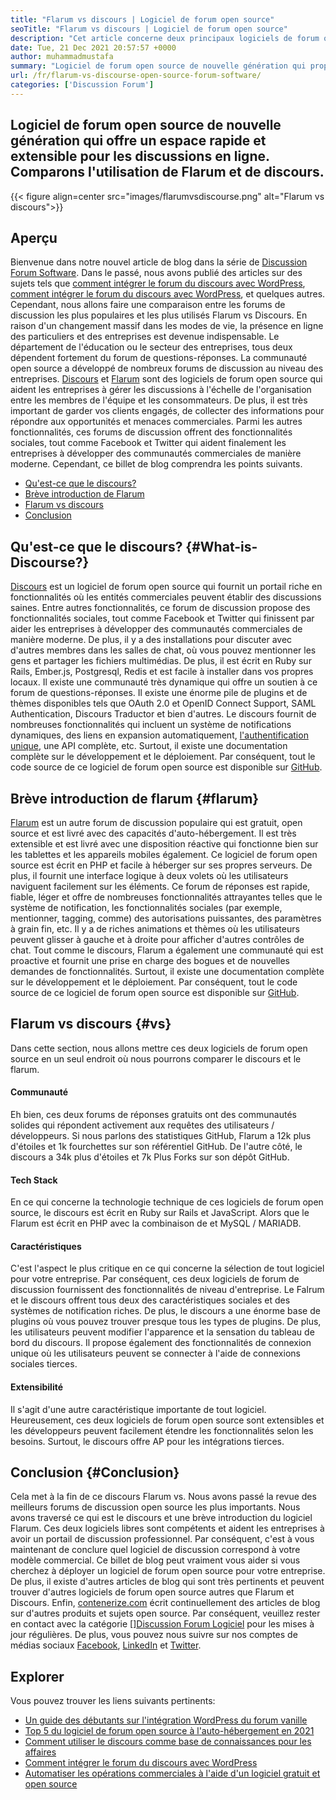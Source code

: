 ```yaml
---
title: "Flarum vs discours | Logiciel de forum open source" 
seoTitle: "Flarum vs discours | Logiciel de forum open source" 
description: "Cet article concerne deux principaux logiciels de forum open-source Flarum vs discours. Les deux logiciels sont auto-hébergés et offrent des fonctionnalités de forum modernes pour la discussion." 
date: Tue, 21 Dec 2021 20:57:57 +0000
author: muhammadmustafa
summary: "Logiciel de forum open source de nouvelle génération qui propose Quick & AMP; Espace extensible pour les discussions en ligne. Comparons l'utilisation de Flarum et de discours." 
url: /fr/flarum-vs-discourse-open-source-forum-software/
categories: ['Discussion Forum']
---
```


## Logiciel de forum open source de nouvelle génération qui offre un espace rapide et extensible pour les discussions en ligne. Comparons l'utilisation de Flarum et de discours.

{{< figure align=center src="images/flarumvsdiscourse.png" alt="Flarum vs discours">}}


## Aperçu
Bienvenue dans notre nouvel article de blog dans la série de [Discussion Forum Software][1]. Dans le passé, nous avons publié des articles sur des sujets tels que [comment intégrer le forum du discours avec WordPress][2], [comment intégrer le forum du discours avec WordPress][2], et quelques autres. Cependant, nous allons faire une comparaison entre les forums de discussion les plus populaires et les plus utilisés Flarum vs Discours. En raison d'un changement massif dans les modes de vie, la présence en ligne des particuliers et des entreprises est devenue indispensable. Le département de l'éducation ou le secteur des entreprises, tous deux dépendent fortement du forum de questions-réponses.
La communauté open source a développé de nombreux forums de discussion au niveau des entreprises. [Discours][3] et [Flarum][4] sont des logiciels de forum open source qui aident les entreprises à gérer les discussions à l'échelle de l'organisation entre les membres de l'équipe et les consommateurs. De plus, il est très important de garder vos clients engagés, de collecter des informations pour répondre aux opportunités et menaces commerciales. Parmi les autres fonctionnalités, ces forums de discussion offrent des fonctionnalités sociales, tout comme Facebook et Twitter qui aident finalement les entreprises à développer des communautés commerciales de manière moderne. Cependant, ce billet de blog comprendra les points suivants.
  * [Qu'est-ce que le discours?][5]
  * [Brève introduction de Flarum][6]
  * [Flarum vs discours][7]
  * [Conclusion][8]

## Qu'est-ce que le discours? {#What-is-Discourse?}

[Discours][3] est un logiciel de forum open source qui fournit un portail riche en fonctionnalités où les entités commerciales peuvent établir des discussions saines. Entre autres fonctionnalités, ce forum de discussion propose des fonctionnalités sociales, tout comme Facebook et Twitter qui finissent par aider les entreprises à développer des communautés commerciales de manière moderne. De plus, il y a des installations pour discuter avec d'autres membres dans les salles de chat, où vous pouvez mentionner les gens et partager les fichiers multimédias. De plus, il est écrit en Ruby sur Rails, Ember.js, Postgresql, Redis et est facile à installer dans vos propres locaux.
Il existe une communauté très dynamique qui offre un soutien à ce forum de questions-réponses. Il existe une énorme pile de plugins et de thèmes disponibles tels que OAuth 2.0 et OpenID Connect Support, SAML Authentication, Discours Traductor et bien d'autres. Le discours fournit de nombreuses fonctionnalités qui incluent un système de notifications dynamiques, des liens en expansion automatiquement, [l'authentification unique][9], une API complète, etc. Surtout, il existe une documentation complète sur le développement et le déploiement. Par conséquent, tout le code source de ce logiciel de forum open source est disponible sur [GitHub][10].

## Brève introduction de flarum {#flarum}

[Flarum][4] est un autre forum de discussion populaire qui est gratuit, open source et est livré avec des capacités d'auto-hébergement. Il est très extensible et est livré avec une disposition réactive qui fonctionne bien sur les tablettes et les appareils mobiles également. Ce logiciel de forum open source est écrit en PHP et facile à héberger sur ses propres serveurs. De plus, il fournit une interface logique à deux volets où les utilisateurs naviguent facilement sur les éléments.
Ce forum de réponses est rapide, fiable, léger et offre de nombreuses fonctionnalités attrayantes telles que le système de notification, les fonctionnalités sociales (par exemple, mentionner, tagging, comme) des autorisations puissantes, des paramètres à grain fin, etc. Il y a de riches animations et thèmes où les utilisateurs peuvent glisser à gauche et à droite pour afficher d'autres contrôles de chat. Tout comme le discours, Flarum a également une communauté qui est proactive et fournit une prise en charge des bogues et de nouvelles demandes de fonctionnalités. Surtout, il existe une documentation complète sur le développement et le déploiement. Par conséquent, tout le code source de ce logiciel de forum open source est disponible sur [GitHub][10].

## Flarum vs discours {#vs}

Dans cette section, nous allons mettre ces deux logiciels de forum open source en un seul endroit où nous pourrons comparer le discours et le flarum.

#### Communauté
Eh bien, ces deux forums de réponses gratuits ont des communautés solides qui répondent activement aux requêtes des utilisateurs / développeurs. Si nous parlons des statistiques GitHub, Flarum a 12k plus d'étoiles et 1k fourchettes sur son référentiel GitHub. De l'autre côté, le discours a 34k plus d'étoiles et 7k Plus Forks sur son dépôt GitHub.

#### Tech Stack
En ce qui concerne la technologie technique de ces logiciels de forum open source, le discours est écrit en Ruby sur Rails et JavaScript. Alors que le Flarum est écrit en PHP avec la combinaison de et MySQL / MARIADB.

#### **Caractéristiques** 
C'est l'aspect le plus critique en ce qui concerne la sélection de tout logiciel pour votre entreprise. Par conséquent, ces deux logiciels de forum de discussion fournissent des fonctionnalités de niveau d'entreprise. Le Falrum et le discours offrent tous deux des caractéristiques sociales et des systèmes de notification riches. De plus, le discours a une énorme base de plugins où vous pouvez trouver presque tous les types de plugins. De plus, les utilisateurs peuvent modifier l'apparence et la sensation du tableau de bord du discours. Il propose également des fonctionnalités de connexion unique où les utilisateurs peuvent se connecter à l'aide de connexions sociales tierces.

#### Extensibilité
Il s'agit d'une autre caractéristique importante de tout logiciel. Heureusement, ces deux logiciels de forum open source sont extensibles et les développeurs peuvent facilement étendre les fonctionnalités selon les besoins. Surtout, le discours offre AP pour les intégrations tierces.

## Conclusion {#Conclusion}

Cela met à la fin de ce discours Flarum vs. Nous avons passé la revue des meilleurs forums de discussion open source les plus importants. Nous avons traversé ce qui est le discours et une brève introduction du logiciel Flarum. Ces deux logiciels libres sont compétents et aident les entreprises à avoir un portail de discussion professionnel. Par conséquent, c'est à vous maintenant de conclure quel logiciel de discussion correspond à votre modèle commercial. Ce billet de blog peut vraiment vous aider si vous cherchez à déployer un logiciel de forum open source pour votre entreprise. De plus, il existe d'autres articles de blog qui sont très pertinents et peuvent trouver d'autres logiciels de forum open source autres que Flarum et Discours.
Enfin, [contenerize.com][11] écrit continuellement des articles de blog sur d'autres produits et sujets open source. Par conséquent, veuillez rester en contact avec la catégorie [][][12][Discussion Forum Logiciel][1] pour les mises à jour régulières. De plus, vous pouvez nous suivre sur nos comptes de médias sociaux [Facebook][13], [LinkedIn][14] et [Twitter][15].

## Explorer
Vous pouvez trouver les liens suivants pertinents:
  * [Un guide des débutants sur l'intégration WordPress du forum vanille][16]
  * [Top 5 du logiciel de forum open source à l'auto-hébergement en 2021][17]
  * [Comment utiliser le discours comme base de connaissances pour les affaires][18]
  * [Comment intégrer le forum du discours avec WordPress][2]
  * [Automatiser les opérations commerciales à l'aide d'un logiciel gratuit et open source][19]



[1]: https://products.containerize.com/discussion-forum/
[2]: https://blog.containerize.com/blogging/how-to-integrate-discourse-forum-with-wordpress/
[3]: https://products.containerize.com/discussion-forum/discourse/
[4]: https://products.containerize.com/discussion-forum/flarum/
[5]: #What-is-Discourse?
[6]: #flarum
[7]: #vs
[8]: #Conclusion
[9]: https://products.containerize.com/single-sign-on/
[10]: https://github.com/discourse/discourse
[11]: https://www.containerize.com/
[12]: https://products.containerize.com/video-editing-software
[13]: https://web.facebook.com/containerize
[14]: https://www.linkedin.com/company/containerize/
[15]: https://twitter.com/containerize_co
[16]: https://blog.containerize.com/blogging/how-to-a-install-plugin-in-wordpress-vanilla-forum/
[17]: https://blog.containerize.com/discussion-forum/top-5-free-open-source-discussion-forum-software-in-2021/
[18]: https://blog.containerize.com/discussion-forum/how-to-use-discourse-as-a-knowledge-base/
[19]: https://blog.containerize.com/blogging/automate-business-operations-using-open-source-software/
